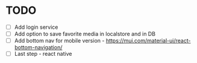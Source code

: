 # TODO

* [ ]  Add login service
* [ ]  Add option to save favorite media in localstore and in DB
* [ ]  Add bottom nav for mobile version - https://mui.com/material-ui/react-bottom-navigation/
* [ ]  Last step - react native
